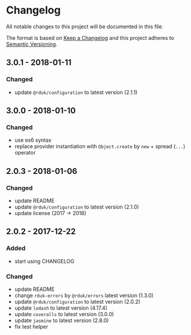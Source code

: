 # Changelog
All notable changes to this project will be documented in this file.

The format is based on [Keep a Changelog](http://keepachangelog.com/en/1.0.0/)
and this project adheres to [Semantic Versioning](http://semver.org/spec/v2.0.0.html).

## 3.0.1 - 2018-01-11
### Changed
- update `@rduk/configuration` to latest version (2.1.1)

## 3.0.0 - 2018-01-10
### Changed
- use es6 syntax
- replace provider instantiation with `Object.create` by `new` + spread (`...`) operator

## 2.0.3 - 2018-01-06
### Changed
- update README
- update `@rduk/configuration` to latest version (2.1.0)
- update license (2017 -> 2018)

## 2.0.2 - 2017-12-22
### Added
- start using CHANGELOG
### Changed
- update README
- change `rduk-errors` by `@rduk/errors` latest version (1.3.0)
- update `@rduk/configuration` to latest version (2.0.2)
- update `lodash` to latest version (4.17.4)
- update `coveralls` to latest version (3.0.0)
- update `jasmine` to latest version (2.8.0)
- fix test helper
